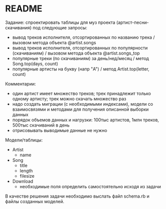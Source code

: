 # README

Задание: спроектировать таблицы для муз проекта (артист-песни-скачивания) под следующие запросы:
  - вывод треков исполнителя, отсортированных по названию трека / вызовом метода объекта @artist.songs
  - вывод треков исполнителя, отсортированных по популярности (скачиваниям) / вызовом метода объекта @artist.songs_top
  - популярные треки (по скачиваниям) за день/нед/месяц / метод Song.top(days, count)
  - популярные артисты на букву (напр "A") / метод Artist.top(letter, count)

Комментарии:
  * один артист имеет множество треков; трек принадлежит только одному артисту; трек можно скачать множество раз
  * надо создать миграции (с необходимыми индексами), модели со взаимосвязями и методами для получения описанной выборки данных
  * порядок объемов данных и нагрузки: 100тыс артистов, 1млн треков, 500тыс скачиваний в день
  * отрисовывать выводимые данные не нужно

Модели/таблицы:
  * Artist
    - name
  * Song
    - title
    - length
    - filesize
  * Download
    - необходимые поля определить самостоятельно исходя из задачи

В качестве решения задачи необходимо выслать файл schema.rb и файлы созданных моделей.
